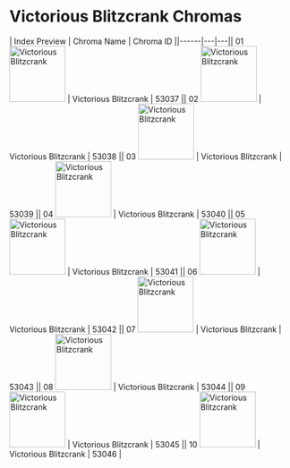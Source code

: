 # Victorious Blitzcrank Chromas

| Index  Preview | Chroma Name | Chroma ID ||------|---|---|| 01  <img src='https://raw.communitydragon.org/latest/plugins/rcp-be-lol-game-data/global/default/v1/champion-chroma-images/53/53037.png' alt='Victorious Blitzcrank' width='100'> | Victorious Blitzcrank | 53037 || 02  <img src='https://raw.communitydragon.org/latest/plugins/rcp-be-lol-game-data/global/default/v1/champion-chroma-images/53/53038.png' alt='Victorious Blitzcrank' width='100'> | Victorious Blitzcrank | 53038 || 03  <img src='https://raw.communitydragon.org/latest/plugins/rcp-be-lol-game-data/global/default/v1/champion-chroma-images/53/53039.png' alt='Victorious Blitzcrank' width='100'> | Victorious Blitzcrank | 53039 || 04  <img src='https://raw.communitydragon.org/latest/plugins/rcp-be-lol-game-data/global/default/v1/champion-chroma-images/53/53040.png' alt='Victorious Blitzcrank' width='100'> | Victorious Blitzcrank | 53040 || 05  <img src='https://raw.communitydragon.org/latest/plugins/rcp-be-lol-game-data/global/default/v1/champion-chroma-images/53/53041.png' alt='Victorious Blitzcrank' width='100'> | Victorious Blitzcrank | 53041 || 06  <img src='https://raw.communitydragon.org/latest/plugins/rcp-be-lol-game-data/global/default/v1/champion-chroma-images/53/53042.png' alt='Victorious Blitzcrank' width='100'> | Victorious Blitzcrank | 53042 || 07  <img src='https://raw.communitydragon.org/latest/plugins/rcp-be-lol-game-data/global/default/v1/champion-chroma-images/53/53043.png' alt='Victorious Blitzcrank' width='100'> | Victorious Blitzcrank | 53043 || 08  <img src='https://raw.communitydragon.org/latest/plugins/rcp-be-lol-game-data/global/default/v1/champion-chroma-images/53/53044.png' alt='Victorious Blitzcrank' width='100'> | Victorious Blitzcrank | 53044 || 09  <img src='https://raw.communitydragon.org/latest/plugins/rcp-be-lol-game-data/global/default/v1/champion-chroma-images/53/53045.png' alt='Victorious Blitzcrank' width='100'> | Victorious Blitzcrank | 53045 || 10  <img src='https://raw.communitydragon.org/latest/plugins/rcp-be-lol-game-data/global/default/v1/champion-chroma-images/53/53046.png' alt='Victorious Blitzcrank' width='100'> | Victorious Blitzcrank | 53046 |